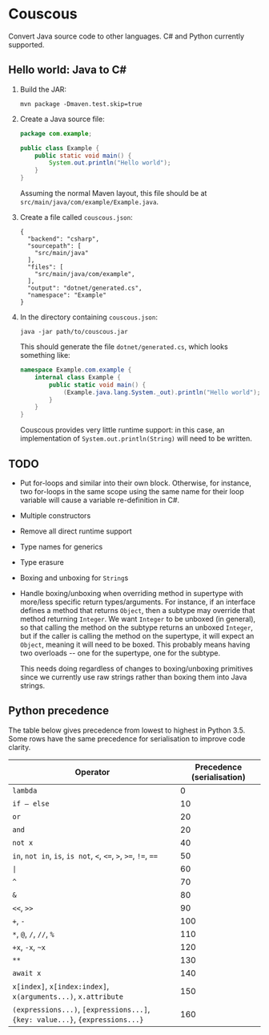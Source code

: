 # Couscous

Convert Java source code to other languages. C# and Python currently supported.

## Hello world: Java to C#

1.  Build the JAR:

    ```
    mvn package -Dmaven.test.skip=true
    ```

2.  Create a Java source file:

    ```java
    package com.example;

    public class Example {
        public static void main() {
            System.out.println("Hello world");
        }
    }
    ```
    
    Assuming the normal Maven layout,
    this file should be at `src/main/java/com/example/Example.java`.

3.  Create a file called `couscous.json`:

    ```
    {
      "backend": "csharp",
      "sourcepath": [
        "src/main/java"
      ],
      "files": [
        "src/main/java/com/example",
      ],
      "output": "dotnet/generated.cs",
      "namespace": "Example"
    }
    ```

4.  In the directory containing `couscous.json`:

    ```
    java -jar path/to/couscous.jar
    ```
    
    This should generate the file `dotnet/generated.cs`, which looks something like:
    
    ```csharp
    namespace Example.com.example {
        internal class Example {
            public static void main() {
                (Example.java.lang.System._out).println("Hello world");
            }
        }
    }
    ```
    
    Couscous provides very little runtime support: in this case, an
    implementation of `System.out.println(String)` will need to be written.

## TODO

* Put for-loops and similar into their own block. Otherwise, for instance,
  two for-loops in the same scope using the same name for their loop
  variable will cause a variable re-definition in C#.

* Multiple constructors

* Remove all direct runtime support

* Type names for generics

* Type erasure

* Boxing and unboxing for `String`s

* Handle boxing/unboxing when overriding method in supertype with more/less
  specific return types/arguments. For instance, if an interface defines a
  method that returns `Object`, then a subtype may override that method
  returning `Integer`. We want `Integer` to be unboxed (in general),
  so that calling the method on the subtype returns an unboxed `Integer`,
  but if the caller is calling the method on the supertype, it will expect
  an `Object`, meaning it will need to be boxed. This probably means having
  two overloads -- one for the supertype, one for the subtype.

  This needs doing regardless of changes to boxing/unboxing primitives since
  we currently use raw strings rather than boxing them into Java strings.

## Python precedence

The table below gives precedence from lowest to highest in Python 3.5.
Some rows have the same precedence for serialisation to improve code
clarity.

Operator | Precedence (serialisation)
---------|-----------
`lambda` | 0
`if – else` | 10
`or` | 20
`and` | 20
`not x`  | 40
`in`, `not in`, `is`, `is not`, `<`, `<=`, `>`, `>=`, `!=`, `==` | 50
`\|` | 60
`^` | 70
`&` | 80
`<<`, `>>` | 90
`+`, `-` | 100
`*`, `@`, `/`, `//`, `%` | 110
`+x`, `-x`, `~x` | 120
`**` | 130
`await x` | 140
`x[index]`, `x[index:index]`, `x(arguments...)`, `x.attribute` | 150
`(expressions...)`, `[expressions...]`, `{key: value...}`, `{expressions...}` | 160
